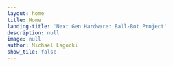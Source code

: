 ```yaml
---
layout: home
title: Home
landing-title: 'Next Gen Hardware: Ball-Bot Project'
description: null
image: null
author: Michael Lagocki
show_tile: false
---
```


